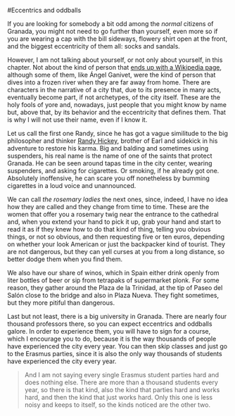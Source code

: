 #Eccentrics and oddballs

If you are looking for somebody a bit odd among the *normal* citizens of Granada, you might not need to go further than yourself, even more so if you are wearing a cap with the bill sideways, flowery shirt open at the front, and the biggest eccentricity of them all: socks and sandals.

However, I am not talking about yourself, or not only about yourself, in this chapter. Not about the kind of person that [ends up with a Wikipedia page](https://es.wikipedia.org/wiki/Anexo:Personajes_destacados_de_Granada), although some of them, like Ángel Ganivet, were the kind of person that dives into a frozen river when they are far away from home. There are characters in the narrative of a city that, due to its presence in many acts, eventually become part, if not archetypes, of the city itself. These are the holy fools of yore and, nowadays, just people that you might know by name but, above that, by its behavior and the eccentricity that defines them. That is why I will not use their name, even if I know it.

Let us call the first one Randy, since he has got a vague similitude to the big philosopher and thinker [Randy Hickey](http://www.imdb.com/character/ch0017463/quotes), brother of Earl and sidekick in his adventure to restore his karma. Big and balding and sometimes using suspenders, his real name is the name of one of the saints that protect Granada. He can be seen around tapas time in the city center, wearing suspenders, and asking for cigarettes. Or smoking, if he already got one. Absolutely inoffensive, he can scare you off nonetheless by bumming cigarettes in a loud voice and unannounced.

We can call *the rosemary ladies* the next ones, since, indeed, I have no idea how they are called and they change from time to time. These are the women that offer you a rosemary twig near the entrance to the cathedral and, when you extend your hand to pick it up, grab your hand and start to read it as if they knew how to do that kind of thing, telling you obvious things, or not so obvious, and then requesting five or ten euros, depending on whether your look American or just the backpacker kind of tourist. They are not dangerous, but they can yell curses at you from a long distance, so better dodge them when you find them.

We also have our share of winos, which in Spain either drink openly from liter bottles of beer or sip from tetrapaks of supermarket plonk. For some reason, they gather around the Plaza de la Trinidad, at the tip of Paseo del Salón close to the bridge and also in Plaza Nueva. They fight sometimes, but they more pitiful than dangerous.

Last but not least, there is a big university in Granada. There are nearly four thousand professors there, so you can expect eccentrics and oddballs galore. In order to experience them, you will have to sign for a course, which I encourage you to do, because it is the way thousands of people have experienced the city every year. You can then skip classes and just go to the Erasmus parties, since it is also the only way thousands of students have experienced the city every year.

>And I am not saying every single Erasmus student parties hard and does nothing else. There are more than a thousand students every year, so there is that kind, also the kind that parties hard and works hard, and then the kind that just works hard. Only this one is less noisy and keeps to itself, so the kinds noticed are the other two. 
